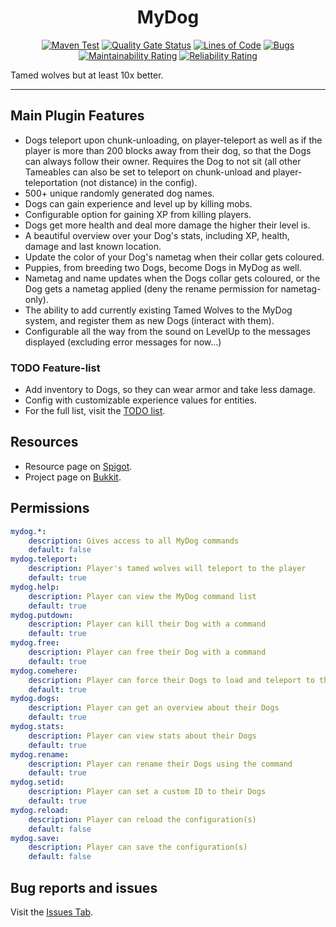 <h1 align="center">MyDog</h1>
<div align="center">

[![Maven Test](https://github.com/HeroGamers/MyDog/actions/workflows/maven-test.yml/badge.svg)](https://github.com/HeroGamers/MyDog/actions/workflows/maven-test.yml)
[![Quality Gate Status](https://sonarcloud.io/api/project_badges/measure?project=HeroGamers_MyDog&metric=alert_status)](https://sonarcloud.io/dashboard?id=HeroGamers_MyDog)
[![Lines of Code](https://sonarcloud.io/api/project_badges/measure?project=HeroGamers_MyDog&metric=ncloc)](https://sonarcloud.io/dashboard?id=HeroGamers_MyDog)
[![Bugs](https://sonarcloud.io/api/project_badges/measure?project=HeroGamers_MyDog&metric=bugs)](https://sonarcloud.io/dashboard?id=HeroGamers_MyDog)
[![Maintainability Rating](https://sonarcloud.io/api/project_badges/measure?project=HeroGamers_MyDog&metric=sqale_rating)](https://sonarcloud.io/dashboard?id=HeroGamers_MyDog)
[![Reliability Rating](https://sonarcloud.io/api/project_badges/measure?project=HeroGamers_MyDog&metric=reliability_rating)](https://sonarcloud.io/dashboard?id=HeroGamers_MyDog)
</div>

Tamed wolves but at least 10x better.

___

## Main Plugin Features
*	Dogs teleport upon chunk-unloading, on player-teleport as well as if the player is more than 200 blocks away from their dog, so that the Dogs can always follow their owner. Requires the Dog to not sit (all other Tameables can also be set to teleport on chunk-unload and player-teleportation (not distance) in the config).
*	500+ unique randomly generated dog names.
*	Dogs can gain experience and level up by killing mobs.
*	Configurable option for gaining XP from killing players.
*	Dogs get more health and deal more damage the higher their level is.
*	A beautiful overview over your Dog's stats, including XP, health, damage and last known location.
*	Update the color of your Dog's nametag when their collar gets coloured.
*	Puppies, from breeding two Dogs, become Dogs in MyDog as well.
*	Nametag and name updates when the Dogs collar gets coloured, or the Dog gets a nametag applied (deny the rename permission for nametag-only).
*	The ability to add currently existing Tamed Wolves to the MyDog system, and register them as new Dogs (interact with them).
*	Configurable all the way from the sound on LevelUp to the messages displayed (excluding error messages for now...)

### TODO Feature-list
*	Add inventory to Dogs, so they can wear armor and take less damage.
*	Config with customizable experience values for entities.
*	For the full list, visit the [TODO list](https://github.com/DoggyCraftDK/MyDog/projects/1).

## Resources
*	Resource page on [Spigot](https://www.spigotmc.org/resources/mydog.70260/).
*	Project page on [Bukkit](https://dev.bukkit.org/projects/mydog).

## Permissions
```YAML
mydog.*:
    description: Gives access to all MyDog commands
    default: false
mydog.teleport:
    description: Player's tamed wolves will teleport to the player
    default: true
mydog.help:
    description: Player can view the MyDog command list
    default: true
mydog.putdown:
    description: Player can kill their Dog with a command
    default: true
mydog.free:
    description: Player can free their Dog with a command
    default: true
mydog.comehere:
    description: Player can force their Dogs to load and teleport to the position of the player
    default: true
mydog.dogs:
    description: Player can get an overview about their Dogs
    default: true
mydog.stats:
    description: Player can view stats about their Dogs
    default: true
mydog.rename:
    description: Player can rename their Dogs using the command
    default: true
mydog.setid:
    description: Player can set a custom ID to their Dogs
    default: true
mydog.reload:
    description: Player can reload the configuration(s)
    default: false
mydog.save:
    description: Player can save the configuration(s)
    default: false
```

## Bug reports and issues
Visit the [Issues Tab](https://github.com/DoggyCraftDK/MyDog/issues).
